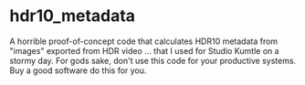# hdr10_metadata
A horrible proof-of-concept code that calculates HDR10 metadata from "images" exported from HDR video ... that I used for Studio Kumtle on a stormy day.
For gods sake, don't use this code for your productive systems. Buy a good software do this for you. 

